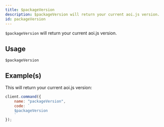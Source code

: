 ```yaml
---
title: $packageVersion
description: $packageVersion will return your current aoi.js version.
id: packageVersion
---
```


`$packageVersion` will return your current aoi.js version.

## Usage

```aoi
$packageVersion
```

## Example(s)

This will return your current aoi.js version:

```javascript
client.command({
    name: "packageVersion",
    code: `
    $packageVersion
    `
});
```
